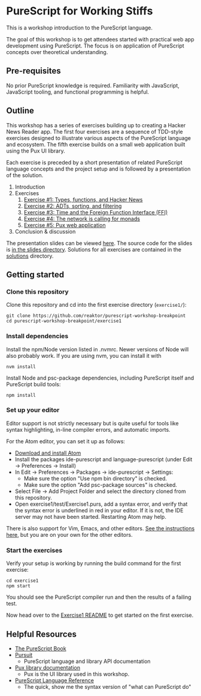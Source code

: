# PureScript for Working Stiffs

This is a workshop introduction to the PureScript language.

The goal of this workshop is to get attendees started with practical web app development using PureScript. The focus is on application of PureScript concepts over theoretical understanding.

## Pre-requisites
No prior PureScript knowledge is required. Familiarity with JavaScript, JavaScript tooling, and functional programming is helpful.

## Outline

This workshop has a series of exercises building up to creating a Hacker News Reader app. The first four exercises are a sequence of TDD-style exercises designed to illustrate various aspects of the PureScript language and ecosystem. The fifth exercise builds on a small web application built using the Pux UI library.

Each exercise is preceded by a short presentation of related PureScript language concepts and the project setup and is followed by a presentation of the solution.

1. Introduction
1. Exercises
    1. [Exercise #1: Types, functions, and Hacker News](./exercise1/README.md)
    1. [Exercise #2: ADTs, sorting, and filtering](./exercise2/README.md)
    1. [Exercise #3: Time and the Foreign Function Interface (FFI)](./exercise3/README.md)
    1. [Exercise #4: The network is calling for monads](./exercise4/README.md)
    1. [Exercise #5: Pux web application](./exercise5/README.md)
1. Conclusion & discussion

The presentation slides can be viewed [here](https://reaktor.github.io/purescript-workshop-breakpoint). The source code for the slides is [in the slides directory](./slides). Solutions for all exercises are contained in the [solutions](./solutions) directory.

## Getting started

### Clone this repository

Clone this repository and cd into the first exercise directory (`exercise1/`):

```
git clone https://github.com/reaktor/purescript-workshop-breakpoint
cd purescript-workshop-breakpoint/exercise1
```

### Install dependencies

Install the npm/Node version listed in .nvmrc. Newer versions of Node will also probably work. If you are using nvm, you can install it with
```
nvm install
```

Install Node and psc-package dependencies, including PureScript itself and PureScript build tools:

```
npm install
```

### Set up your editor

Editor support is not strictly necessary but is quite useful for tools like syntax highlighting, in-line compiler errors, and automatic imports.

For the Atom editor, you can set it up as follows:

- [Download and install Atom](https://atom.io/)
- Install the packages ide-purescript and language-purescript (under Edit -> Preferences -> Install)
- In Edit -> Preferences -> Packages -> ide-purescript -> Settings:
  - Make sure the option "Use npm bin directory" is checked.
  - Make sure the option "Add psc-package sources" is checked.
- Select File -> Add Project Folder and select the directory cloned from this repository.
- Open exercise1/test/Exercise1.purs, add a syntax error, and verify that the syntax error is underlined in red in your editor. If it is not, the IDE server may not have been started. Restarting Atom may help.

There is also support for Vim, Emacs, and other editors. [See the instructions here](https://github.com/purescript/documentation/blob/master/ecosystem/Editor-and-tool-support.md), but you are on your own for the other editors.

### Start the exercises

Verify your setup is working by running the build command for the first exercise:

```
cd exercise1
npm start
```

You should see the PureScript compiler run and then the results of a failing test.

Now head over to the [Exercise1 README](./exercises/Exercise1.md) to get started on the first exercise.

## Helpful Resources

* [The PureScript Book](https://leanpub.com/purescript/read)
* [Pursuit](https://pursuit.purescript.org/)
  * PureScript language and library API documentation
* [Pux library documentation](http://purescript-pux.org/docs/architecture/)
  * Pux is the UI library used in this workshop.
* [PureScript Language Reference](https://github.com/purescript/documentation/blob/master/language/README.md)
  * The quick, show me the syntax version of "what can PureScript do"

